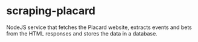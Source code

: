 # scraping-placard
NodeJS service that fetches the Placard website, extracts events and bets from the HTML responses and stores the data in a database.
